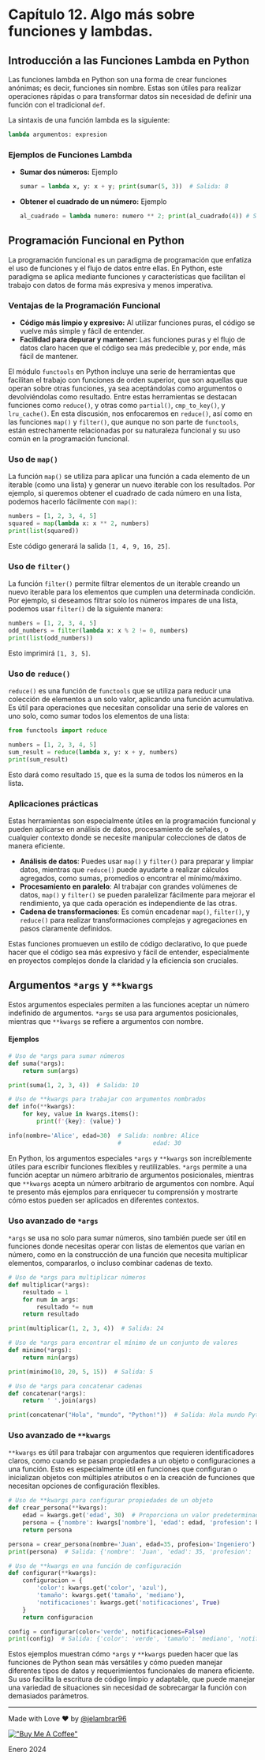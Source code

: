 # Capítulo 12. Algo más sobre funciones y lambdas.

## Introducción a las Funciones Lambda en Python

Las funciones lambda en Python son una forma de crear funciones anónimas; es decir, funciones sin nombre. Estas son útiles para realizar operaciones rápidas o para transformar datos sin necesidad de definir una función con el tradicional `def`.

La sintaxis de una función lambda es la siguiente: 
```python
lambda argumentos: expresion
```

### Ejemplos de Funciones Lambda

- **Sumar dos números:** Ejemplo 
  ```python
  sumar = lambda x, y: x + y; print(sumar(5, 3))  # Salida: 8
  ```

- **Obtener el cuadrado de un número:** Ejemplo 
  ```python
  al_cuadrado = lambda numero: numero ** 2; print(al_cuadrado(4)) # Salida: 16
  ```

## Programación Funcional en Python

La programación funcional es un paradigma de programación que enfatiza el uso de funciones y el flujo de datos entre ellas. En Python, este paradigma se aplica mediante funciones y características que facilitan el trabajo con datos de forma más expresiva y menos imperativa.

### Ventajas de la Programación Funcional

- **Código más limpio y expresivo:** Al utilizar funciones puras, el código se vuelve más simple y fácil de entender.
- **Facilidad para depurar y mantener:** Las funciones puras y el flujo de datos claro hacen que el código sea más predecible y, por ende, más fácil de mantener.

El módulo `functools` en Python incluye una serie de herramientas que facilitan el trabajo con funciones de orden superior, que son aquellas que operan sobre otras funciones, ya sea aceptándolas como argumentos o devolviéndolas como resultado. Entre estas herramientas se destacan funciones como `reduce()`, y otras como `partial()`, `cmp_to_key()`, y `lru_cache()`. En esta discusión, nos enfocaremos en `reduce()`, así como en las funciones `map()` y `filter()`, que aunque no son parte de `functools`, están estrechamente relacionadas por su naturaleza funcional y su uso común en la programación funcional.

### Uso de `map()`
La función `map()` se utiliza para aplicar una función a cada elemento de un iterable (como una lista) y generar un nuevo iterable con los resultados. Por ejemplo, si queremos obtener el cuadrado de cada número en una lista, podemos hacerlo fácilmente con `map()`:

```python
numbers = [1, 2, 3, 4, 5]
squared = map(lambda x: x ** 2, numbers)
print(list(squared))
```

Este código generará la salida `[1, 4, 9, 16, 25]`.

### Uso de `filter()`
La función `filter()` permite filtrar elementos de un iterable creando un nuevo iterable para los elementos que cumplen una determinada condición. Por ejemplo, si deseamos filtrar solo los números impares de una lista, podemos usar `filter()` de la siguiente manera:

```python
numbers = [1, 2, 3, 4, 5]
odd_numbers = filter(lambda x: x % 2 != 0, numbers)
print(list(odd_numbers))
```

Esto imprimirá `[1, 3, 5]`.

### Uso de `reduce()`
`reduce()` es una función de `functools` que se utiliza para reducir una colección de elementos a un solo valor, aplicando una función acumulativa. Es útil para operaciones que necesitan consolidar una serie de valores en uno solo, como sumar todos los elementos de una lista:

```python
from functools import reduce

numbers = [1, 2, 3, 4, 5]
sum_result = reduce(lambda x, y: x + y, numbers)
print(sum_result)
```

Esto dará como resultado `15`, que es la suma de todos los números en la lista.

### Aplicaciones prácticas
Estas herramientas son especialmente útiles en la programación funcional y pueden aplicarse en análisis de datos, procesamiento de señales, o cualquier contexto donde se necesite manipular colecciones de datos de manera eficiente.

- **Análisis de datos**: Puedes usar `map()` y `filter()` para preparar y limpiar datos, mientras que `reduce()` puede ayudarte a realizar cálculos agregados, como sumas, promedios o encontrar el mínimo/máximo.
- **Procesamiento en paralelo**: Al trabajar con grandes volúmenes de datos, `map()` y `filter()` se pueden paralelizar fácilmente para mejorar el rendimiento, ya que cada operación es independiente de las otras.
- **Cadena de transformaciones**: Es común encadenar `map()`, `filter()`, y `reduce()` para realizar transformaciones complejas y agregaciones en pasos claramente definidos.

Estas funciones promueven un estilo de código declarativo, lo que puede hacer que el código sea más expresivo y fácil de entender, especialmente en proyectos complejos donde la claridad y la eficiencia son cruciales.

## Argumentos `*args` y `**kwargs`

Estos argumentos especiales permiten a las funciones aceptar un número indefinido de argumentos. `*args` se usa para argumentos posicionales, mientras que `**kwargs` se refiere a argumentos con nombre.

#### Ejemplos

```python
# Uso de *args para sumar números
def suma(*args):
    return sum(args)

print(suma(1, 2, 3, 4))  # Salida: 10

# Uso de **kwargs para trabajar con argumentos nombrados
def info(**kwargs):
    for key, value in kwargs.items():
        print(f'{key}: {value}')

info(nombre='Alice', edad=30)  # Salida: nombre: Alice
                               #         edad: 30
```

En Python, los argumentos especiales `*args` y `**kwargs` son increíblemente útiles para escribir funciones flexibles y reutilizables. `*args` permite a una función aceptar un número arbitrario de argumentos posicionales, mientras que `**kwargs` acepta un número arbitrario de argumentos con nombre. Aquí te presento más ejemplos para enriquecer tu comprensión y mostrarte cómo estos pueden ser aplicados en diferentes contextos.

### Uso avanzado de `*args`

`*args` se usa no solo para sumar números, sino también puede ser útil en funciones donde necesitas operar con listas de elementos que varían en número, como en la construcción de una función que necesita multiplicar elementos, compararlos, o incluso combinar cadenas de texto.

```python
# Uso de *args para multiplicar números
def multiplicar(*args):
    resultado = 1
    for num in args:
        resultado *= num
    return resultado

print(multiplicar(1, 2, 3, 4))  # Salida: 24

# Uso de *args para encontrar el mínimo de un conjunto de valores
def minimo(*args):
    return min(args)

print(minimo(10, 20, 5, 15))  # Salida: 5

# Uso de *args para concatenar cadenas
def concatenar(*args):
    return ' '.join(args)

print(concatenar("Hola", "mundo", "Python!"))  # Salida: Hola mundo Python!
```

### Uso avanzado de `**kwargs`

`**kwargs` es útil para trabajar con argumentos que requieren identificadores claros, como cuando se pasan propiedades a un objeto o configuraciones a una función. Esto es especialmente útil en funciones que configuran o inicializan objetos con múltiples atributos o en la creación de funciones que necesitan opciones de configuración flexibles.

```python
# Uso de **kwargs para configurar propiedades de un objeto
def crear_persona(**kwargs):
    edad = kwargs.get('edad', 30)  # Proporciona un valor predeterminado si 'edad' no está presente
    persona = {'nombre': kwargs['nombre'], 'edad': edad, 'profesion': kwargs.get('profesion', 'Desconocida')}
    return persona

persona = crear_persona(nombre='Juan', edad=35, profesion='Ingeniero')
print(persona)  # Salida: {'nombre': 'Juan', 'edad': 35, 'profesion': 'Ingeniero'}

# Uso de **kwargs en una función de configuración
def configurar(**kwargs):
    configuracion = {
        'color': kwargs.get('color', 'azul'),
        'tamaño': kwargs.get('tamaño', 'mediano'),
        'notificaciones': kwargs.get('notificaciones', True)
    }
    return configuracion

config = configurar(color='verde', notificaciones=False)
print(config)  # Salida: {'color': 'verde', 'tamaño': 'mediano', 'notificaciones': False}
```

Estos ejemplos muestran cómo `*args` y `**kwargs` pueden hacer que las funciones de Python sean más versátiles y cómo pueden manejar diferentes tipos de datos y requerimientos funcionales de manera eficiente. Su uso facilita la escritura de código limpio y adaptable, que puede manejar una variedad de situaciones sin necesidad de sobrecargar la función con demasiados parámetros.

____

Made with Love ❤️ by [@jelambrar96](https://github.com/jelambrar96)

[!["Buy Me A Coffee"](https://www.buymeacoffee.com/assets/img/custom_images/orange_img.png)](https://www.buymeacoffee.com/jelambrar1)

Enero 2024